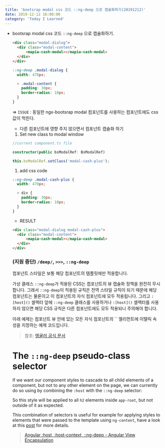 ```yaml
---
title: 'bootsrap modal css 코드 ::ng-deep 으로 캡슐화하기(20191212)'
date: 2019-12-12 16:00:00
category: 'Today I Learned'
---
```


- bootsrap modal css 코드 `::ng-deep` 으로 캡슐화하기.

  ```html
  <div class="modal-dialog">
  	<div class="modal-content">
  		<mapia-cash-modal></mapia-cash-modal>
  	</div>
  </div>
  ```

  ```scss
  ::ng-deep .modal-dialog {
    width: 478px;
  
    > .modal-content {
      padding: 30px;
      border-radius: 10px;
    }
  }
  ```

  ⇒ `ISSUE` : 동일한 ngx-bootsrap modal 컴포넌트를 사용하는 컴포넌트에도 css 값이 먹힌다.

  - 다른 컴포넌트에 영향 주지 않으면서 컴포넌트 캡슐화 하기

  1. Set new class to modal window

  ```ts
  //current component.ts file
  
  constructor(public bsModalRef: BsModalRef)
  
  this.bsModalRef.setClass('modal-cash-plus');
  ```

  1. add css code

  ```scss
  ::ng-deep .modal-cash-plus {
    width: 478px;
  
    > div {
      padding: 30px;
      border-radius: 10px;
    }
  }
  ```

  - RESULT

  ```html
  <div class="modal-dialog modal-cash-plus">
  	<div class="modal-content">
  		<mapia-cash-modal></mapia-cash-modal>
  	</div>
  </div>
  ```

  ### (지원 중단) `/deep/`, `>>>`, `::ng-deep`

  컴포넌트 스타일은 보통 해당 컴포넌트의 템플릿에만 적용합니다.

  가상 클래스 `::ng-deep`가 적용된 CSS는 컴포넌트의 뷰 캡슐화 정책을 완전히 무시합니다. 그래서 `::ng-deep`이 적용된 규칙은 전역 스타일 규칙이 되기 때문에 해당 컴포넌트는 물론이고 이 컴포넌트의 자식 컴포넌트에 모두 적용됩니다. 그리고 `:[host]()` 셀렉터 앞에 `::ng-deep` 클래스를 사용하거나 `:[host]()` 셀렉터를 사용하지 않으면 해당 CSS 규칙은 다른 컴포넌트에도 모두 적용되니 주의해야 합니다.

  아래 예제는 컴포넌트 뷰 안에 있는 모든 자식 컴포넌트의 `` 엘리먼트에 이탤릭 속성을 지정하는 예제 코드입니다.

  > 참조: [앵귤러 공식 문서](https://angular.kr/guide/component-styles#지원-중단-deep--ng-deep)

  # The `::ng-deep` pseudo-class selector

  If we want our component styles to cascade to all child elements of a component, but not to any other element on the page, we can currently do so using by combining the `:host` with the `::ng-deep` selector:

  So this style will be applied to all `h2` elements inside `app-root`, but not outside of it as expected.

  This combination of selectors is useful for example for applying styles to elements that were passed to the template using `ng-content`, have a look at this [post](http://blog.angular-university.io/angular-ng-content/) for more details.

  > [Angular :host, :host-context, ::ng-deep - Angular View Encapsulation](https://blog.angular-university.io/angular-host-context/)